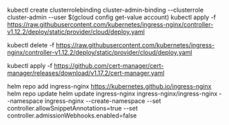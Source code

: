 kubectl create clusterrolebinding cluster-admin-binding   --clusterrole cluster-admin   --user $(gcloud config get-value account)
kubectl apply -f https://raw.githubusercontent.com/kubernetes/ingress-nginx/controller-v1.12.2/deploy/static/provider/cloud/deploy.yaml

kubectl delete -f https://raw.githubusercontent.com/kubernetes/ingress-nginx/controller-v1.12.2/deploy/static/provider/cloud/deploy.yaml

kubectl apply -f https://github.com/cert-manager/cert-manager/releases/download/v1.17.2/cert-manager.yaml

helm repo add ingress-nginx https://kubernetes.github.io/ingress-nginx
helm repo update
helm update ingress-nginx ingress-nginx/ingress-nginx --namespace ingress-nginx --create-namespace --set controller.allowSnippetAnnotations=true --set controller.admissionWebhooks.enabled=false